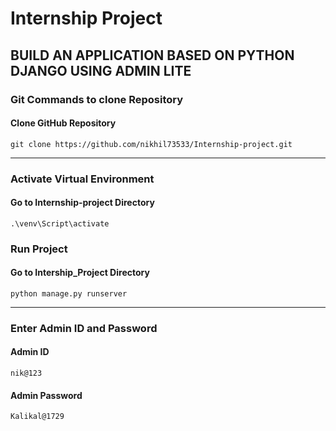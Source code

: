 # Internship Project
## BUILD AN APPLICATION BASED ON PYTHON DJANGO USING ADMIN LITE

### Git Commands to clone Repository
#### Clone GitHub Repository
```
git clone https://github.com/nikhil73533/Internship-project.git
```
***
### Activate Virtual Environment
#### Go to Internship-project Directory
```
.\venv\Script\activate
```

### Run Project
#### Go to Intership_Project Directory
```
python manage.py runserver
```
***
### Enter Admin ID and Password
#### Admin ID
```
nik@123
```
#### Admin Password
```
Kalikal@1729
```
